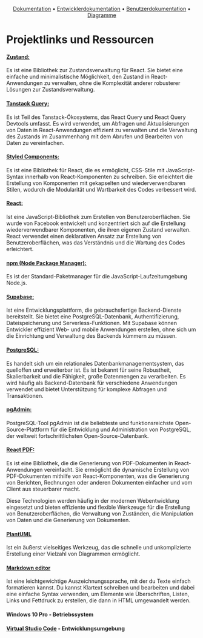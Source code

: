 <p align="center">
<a href="https://github.com/dwn10/C_C_C/blob/main/PROJEKT/Documentation/Markdown/README.md#inventarsystem" target="_blank">Dokumentation</a> •
  <a href="https://github.com/dwn10/C_C_C/blob/main/PROJEKT/Documentation/Markdown/Dev.md#ein-inventar-projekt-mit-react-und-supabase-in-visual-studio-code-erstellen" target="_blank">Entwicklerdokumentation</a> •
  <a href="https://github.com/dwn10/C_C_C/blob/main/PROJEKT/Documentation/Markdown/User.md#benutzerhandbuch" target="_blank">Benutzerdokumentation</a> •
  <a href="https://github.com/dwn10/C_C_C/blob/main/PROJEKT/Documentation/Markdown/DiagrammeIMG.md#diagramme" target="_blank">Diagramme</a>
</p>

# Projektlinks und Ressourcen

#### [Zustand:](https://website-h0nc5tb9m-pmndrs.vercel.app/zustand/introduction)
Es ist eine Bibliothek zur Zustandsverwaltung für React. Sie bietet eine einfache und minimalistische Möglichkeit, den Zustand in React-Anwendungen zu verwalten, ohne die Komplexität anderer robusterer Lösungen zur Zustandsverwaltung.

#### [Tanstack Query:](https://tanstack.com/query/v4/docs/framework/react/overview)
Es ist Teil des Tanstack-Ökosystems, das React Query und React Query Devtools umfasst. Es wird verwendet, um Abfragen und Aktualisierungen von Daten in React-Anwendungen effizient zu verwalten und die Verwaltung des Zustands im Zusammenhang mit dem Abrufen und Bearbeiten von Daten zu vereinfachen.

#### [Styled Components:](https://styled-components.com/)
Es ist eine Bibliothek für React, die es ermöglicht, CSS-Stile mit JavaScript-Syntax innerhalb von React-Komponenten zu schreiben. Sie erleichtert die Erstellung von Komponenten mit gekapselten und wiederverwendbaren Stilen, wodurch die Modularität und Wartbarkeit des Codes verbessert wird.

#### [React:](https://react.dev/learn/start-a-new-react-project)
Ist eine JavaScript-Bibliothek zum Erstellen von Benutzeroberflächen. Sie wurde von Facebook entwickelt und konzentriert sich auf die Erstellung wiederverwendbarer Komponenten, die ihren eigenen Zustand verwalten. React verwendet einen deklarativen Ansatz zur Erstellung von Benutzeroberflächen, was das Verständnis und die Wartung des Codes erleichtert.

#### [npm (Node Package Manager):](https://docs.npmjs.com/cli/v6/commands/npm-install)
Es ist der Standard-Paketmanager für die JavaScript-Laufzeitumgebung Node.js.

#### [Supabase:](https://supabase.com/)
 Ist eine Entwicklungsplattform, die gebrauchsfertige Backend-Dienste bereitstellt. Sie bietet eine PostgreSQL-Datenbank, Authentifizierung, Dateispeicherung und Serverless-Funktionen. Mit Supabase können Entwickler effizient Web- und mobile Anwendungen erstellen, ohne sich um die Einrichtung und Verwaltung des Backends kümmern zu müssen.

#### [PostgreSQL:](https://www.postgresql.org/)
Es handelt sich um ein relationales Datenbankmanagementsystem, das quelloffen und erweiterbar ist. Es ist bekannt für seine Robustheit, Skalierbarkeit und die Fähigkeit, große Datenmengen zu verarbeiten. Es wird häufig als Backend-Datenbank für verschiedene Anwendungen verwendet und bietet Unterstützung für komplexe Abfragen und Transaktionen.

#### [pgAdmin:](https://www.pgadmin.org/)
PostgreSQL-Tool
pgAdmin ist die beliebteste und funktionsreichste Open-Source-Plattform für die Entwicklung und Administration von PostgreSQL, der weltweit fortschrittlichsten Open-Source-Datenbank.

#### [React PDF:](https://react-pdf.org/)
Es ist eine Bibliothek, die die Generierung von PDF-Dokumenten in React-Anwendungen vereinfacht. Sie ermöglicht die dynamische Erstellung von PDF-Dokumenten mithilfe von React-Komponenten, was die Generierung von Berichten, Rechnungen oder anderen Dokumenten einfacher und vom Client aus steuerbarer macht.

Diese Technologien werden häufig in der modernen Webentwicklung eingesetzt und bieten effiziente und flexible Werkzeuge für die Erstellung von Benutzeroberflächen, die Verwaltung von Zuständen, die Manipulation von Daten und die Generierung von Dokumenten.

#### [PlantUML](https://plantuml.com/de/)
Ist ein äußerst vielseitiges Werkzeug, das die schnelle und unkomplizierte Erstellung einer Vielzahl von Diagrammen ermöglicht.

#### [Markdown editor](https://code.visualstudio.com/Docs/languages/markdown)
Ist eine leichtgewichtige Auszeichnungssprache, mit der du Texte einfach formatieren kannst. Du kannst Klartext schreiben und bearbeiten und dabei eine einfache Syntax verwenden, um Elemente wie Überschriften, Listen, Links und Fettdruck zu erstellen, die dann in HTML umgewandelt werden.

#### Windows 10 Pro - Betriebssystem

#### [Virtual Studio Code](https://code.visualstudio.com/download) - Entwicklungsumgebung